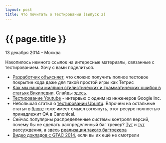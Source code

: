 ```yaml
---
layout: post
title: Что почитать о тестировании (выпуск 2)
---
```


{{ page.title }}
================

<p class="meta">13 декабря 2014 - Москва</p>

Накопилось немного ссылок на интересные материалы, связанные с тестированием.
Хочу с вами поделиться.

- [Разработчик объясняет](http://blog.jwhitham.org/2014/10/its-hard-to-test-software-even-simple.html),
что сложно получить полное тестовое покрытие кода даже для такой простой игры как Тетрис
- [Как мы нашли миллион стилистических и грамматических ошибок в статьях Википедии](http://ftp.heanet.ie/mirrors/fosdem-video/2014/Janson/Saturday/How_we_found_a_million_style_and_grammar_errors_in_the_English_Wikipedia.webm). Слайды [здесь](http://www.danielnaber.de/publications/fosdem2014.pdf). <!-- http://www.youtube.com/watch?v=2xmPwefktXI -->
- [Тестирование Youtube](http://itknowledgeexchange.techtarget.com/IT-watch-blog/youtube-engineer-apple-chow-reveals-his-testing-secrets/) - интервью с одним из инженеров Google Inc.
- Небольшая статья о [тестировании Ubuntu](http://www.theorangenotebook.com/2014/03/a-simple-look-at-testing-within-ubuntu.html). Впрочем на остальные статьи в [блоге](http://www.theorangenotebook.com) тоже имеет смысл взглянуть,
этот ресурс полностью принадлежит QA в Canonical.
- Сейчас популярны распределенные системы контроля версий, почему бы не сделать
распределенный баг трекер? [Тут](http://sny.no/2014/04/dbts) и [тут](http://blog.printf.net/articles/2008/03/29/bugs-everywhere/) рассуждения, а здесь [реализация такого багтрекера](http://www.bugseverywhere.org/)
- [Видео докладов с GTAC 2014](https://www.youtube.com/playlist?list=PLSIUOFhnxEiDFckNDSjKWqOCtd8ksJrh4), если вы их ещё не смотрели
